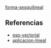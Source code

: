 [forma-sesquilineal](pdf/forma-sesquilineal.pdf)

## Referencias
- [esp-vectorial](./esp-vectorial.md)
- [aplicacion-lineal](./aplicacion-lineal.md)
